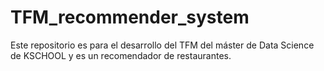 # TFM_recommender_system
Este repositorio es para el desarrollo del TFM del máster de Data Science de KSCHOOL y es un recomendador de restaurantes.
